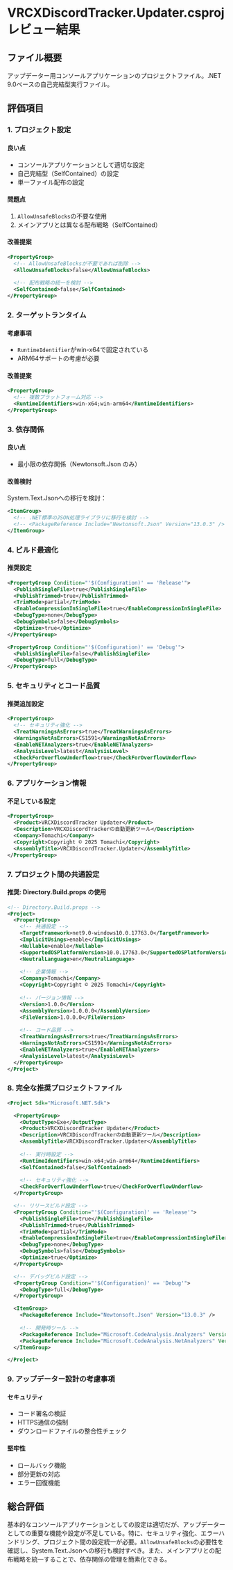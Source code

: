 # VRCXDiscordTracker.Updater.csproj レビュー結果

## ファイル概要

アップデーター用コンソールアプリケーションのプロジェクトファイル。.NET 9.0ベースの自己完結型実行ファイル。

## 評価項目

### 1. プロジェクト設定

#### 良い点

- コンソールアプリケーションとして適切な設定
- 自己完結型（SelfContained）の設定
- 単一ファイル配布の設定

#### 問題点

1. `AllowUnsafeBlocks`の不要な使用
2. メインアプリとは異なる配布戦略（SelfContained）

#### 改善提案

```xml
<PropertyGroup>
  <!-- AllowUnsafeBlocksが不要であれば削除 -->
  <AllowUnsafeBlocks>false</AllowUnsafeBlocks>
  
  <!-- 配布戦略の統一を検討 -->
  <SelfContained>false</SelfContained>
</PropertyGroup>
```

### 2. ターゲットランタイム

#### 考慮事項

- `RuntimeIdentifier`がwin-x64で固定されている
- ARM64サポートの考慮が必要

#### 改善提案

```xml
<PropertyGroup>
  <!-- 複数プラットフォーム対応 -->
  <RuntimeIdentifiers>win-x64;win-arm64</RuntimeIdentifiers>
</PropertyGroup>
```

### 3. 依存関係

#### 良い点

- 最小限の依存関係（Newtonsoft.Json のみ）

#### 改善検討

System.Text.Jsonへの移行を検討：

```xml
<ItemGroup>
  <!-- .NET標準のJSON処理ライブラリに移行を検討 -->
  <!-- <PackageReference Include="Newtonsoft.Json" Version="13.0.3" /> -->
</ItemGroup>
```

### 4. ビルド最適化

#### 推奨設定

```xml
<PropertyGroup Condition="'$(Configuration)' == 'Release'">
  <PublishSingleFile>true</PublishSingleFile>
  <PublishTrimmed>true</PublishTrimmed>
  <TrimMode>partial</TrimMode>
  <EnableCompressionInSingleFile>true</EnableCompressionInSingleFile>
  <DebugType>none</DebugType>
  <DebugSymbols>false</DebugSymbols>
  <Optimize>true</Optimize>
</PropertyGroup>

<PropertyGroup Condition="'$(Configuration)' == 'Debug'">
  <PublishSingleFile>false</PublishSingleFile>
  <DebugType>full</DebugType>
</PropertyGroup>
```

### 5. セキュリティとコード品質

#### 推奨追加設定

```xml
<PropertyGroup>
  <!-- セキュリティ強化 -->
  <TreatWarningsAsErrors>true</TreatWarningsAsErrors>
  <WarningsNotAsErrors>CS1591</WarningsNotAsErrors>
  <EnableNETAnalyzers>true</EnableNETAnalyzers>
  <AnalysisLevel>latest</AnalysisLevel>
  <CheckForOverflowUnderflow>true</CheckForOverflowUnderflow>
</PropertyGroup>
```

### 6. アプリケーション情報

#### 不足している設定

```xml
<PropertyGroup>
  <Product>VRCXDiscordTracker Updater</Product>
  <Description>VRCXDiscordTrackerの自動更新ツール</Description>
  <Company>Tomachi</Company>
  <Copyright>Copyright © 2025 Tomachi</Copyright>
  <AssemblyTitle>VRCXDiscordTracker.Updater</AssemblyTitle>
</PropertyGroup>
```

### 7. プロジェクト間の共通設定

#### 推奨: Directory.Build.props の使用

```xml
<!-- Directory.Build.props -->
<Project>
  <PropertyGroup>
    <!-- 共通設定 -->
    <TargetFramework>net9.0-windows10.0.17763.0</TargetFramework>
    <ImplicitUsings>enable</ImplicitUsings>
    <Nullable>enable</Nullable>
    <SupportedOSPlatformVersion>10.0.17763.0</SupportedOSPlatformVersion>
    <NeutralLanguage>en</NeutralLanguage>
    
    <!-- 企業情報 -->
    <Company>Tomachi</Company>
    <Copyright>Copyright © 2025 Tomachi</Copyright>
    
    <!-- バージョン情報 -->
    <Version>1.0.0</Version>
    <AssemblyVersion>1.0.0.0</AssemblyVersion>
    <FileVersion>1.0.0.0</FileVersion>
    
    <!-- コード品質 -->
    <TreatWarningsAsErrors>true</TreatWarningsAsErrors>
    <WarningsNotAsErrors>CS1591</WarningsNotAsErrors>
    <EnableNETAnalyzers>true</EnableNETAnalyzers>
    <AnalysisLevel>latest</AnalysisLevel>
  </PropertyGroup>
</Project>
```

### 8. 完全な推奨プロジェクトファイル

```xml
<Project Sdk="Microsoft.NET.Sdk">

  <PropertyGroup>
    <OutputType>Exe</OutputType>
    <Product>VRCXDiscordTracker Updater</Product>
    <Description>VRCXDiscordTrackerの自動更新ツール</Description>
    <AssemblyTitle>VRCXDiscordTracker.Updater</AssemblyTitle>
    
    <!-- 実行時設定 -->
    <RuntimeIdentifiers>win-x64;win-arm64</RuntimeIdentifiers>
    <SelfContained>false</SelfContained>
    
    <!-- セキュリティ強化 -->
    <CheckForOverflowUnderflow>true</CheckForOverflowUnderflow>
  </PropertyGroup>

  <!-- リリースビルド設定 -->
  <PropertyGroup Condition="'$(Configuration)' == 'Release'">
    <PublishSingleFile>true</PublishSingleFile>
    <PublishTrimmed>true</PublishTrimmed>
    <TrimMode>partial</TrimMode>
    <EnableCompressionInSingleFile>true</EnableCompressionInSingleFile>
    <DebugType>none</DebugType>
    <DebugSymbols>false</DebugSymbols>
    <Optimize>true</Optimize>
  </PropertyGroup>

  <!-- デバッグビルド設定 -->
  <PropertyGroup Condition="'$(Configuration)' == 'Debug'">
    <DebugType>full</DebugType>
  </PropertyGroup>

  <ItemGroup>
    <PackageReference Include="Newtonsoft.Json" Version="13.0.3" />
    
    <!-- 開発時ツール -->
    <PackageReference Include="Microsoft.CodeAnalysis.Analyzers" Version="3.3.4" PrivateAssets="all" />
    <PackageReference Include="Microsoft.CodeAnalysis.NetAnalyzers" Version="8.0.0" PrivateAssets="all" />
  </ItemGroup>

</Project>
```

### 9. アップデーター設計の考慮事項

#### セキュリティ

- コード署名の検証
- HTTPS通信の強制
- ダウンロードファイルの整合性チェック

#### 堅牢性

- ロールバック機能
- 部分更新の対応
- エラー回復機能

## 総合評価

基本的なコンソールアプリケーションとしての設定は適切だが、アップデーターとしての重要な機能や設定が不足している。特に、セキュリティ強化、エラーハンドリング、プロジェクト間の設定統一が必要。`AllowUnsafeBlocks`の必要性を確認し、System.Text.Jsonへの移行も検討すべき。また、メインアプリとの配布戦略を統一することで、依存関係の管理を簡素化できる。